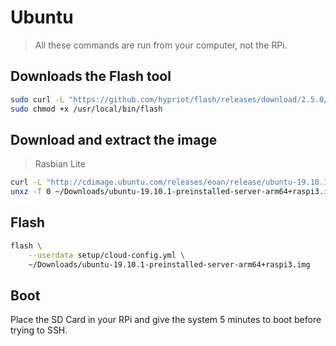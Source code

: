 # Ubuntu

> All these commands are run from your computer, not the RPi.

## Downloads the Flash tool

```bash
sudo curl -L "https://github.com/hypriot/flash/releases/download/2.5.0/flash" -o /usr/local/bin/flash
sudo chmod +x /usr/local/bin/flash
```

## Download and extract the image

> Rasbian Lite

```bash
curl -L "http://cdimage.ubuntu.com/releases/eoan/release/ubuntu-19.10.1-preinstalled-server-arm64+raspi3.img.xz" -o ~/Downloads/ubuntu-19.10.1-preinstalled-server-arm64+raspi3.img.xz
unxz -T 0 ~/Downloads/ubuntu-19.10.1-preinstalled-server-arm64+raspi3.img.xz
```

## Flash

```bash
flash \
    --userdata setup/cloud-config.yml \
    ~/Downloads/ubuntu-19.10.1-preinstalled-server-arm64+raspi3.img
```

## Boot

Place the SD Card in your RPi and give the system 5 minutes to boot before trying to SSH.
